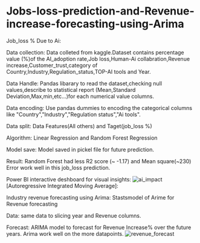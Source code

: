 # Jobs-loss-prediction-and-Revenue-increase-forecasting-using-Arima
Job_loss % Due to Ai:

Data collection:
Data colleted from kaggle.Dataset contains percentage value (%)of the AI_adoption rate,Job loss,Human-Ai collabration,Revenue increase,Customer_trust,category of Country,Industry,Regulation_status,TOP-AI tools and Year.

Data Handle:
Pandas libarary to read the dataset,checking null values,describe to statistical report (Mean,Standard Deviation,Max,min,etc...)for each numerical value columns.

Data encoding:
Use pandas dummies to encoding the categorical columns like "Country","Industry","Regulation status","Ai tools".

Data split:
Data Features(All others) and Taget(job_loss %)

Algorithm:
Linear Regression and Random Forest Regression

Model save:
Model saved in pickel file for future prediction.

Result:
Random Forest had less R2 score (~ -1.17) and Mean square(~230) Error work well in this job_loss prediction. 

Power BI interactive deshboard for visual insights:
![ai_impact](https://github.com/user-attachments/assets/1adf1226-a0bd-4ebe-93e8-51c145fb8d5e)
[Autoregressive Integrated Moving Average]:

Industry revenue forecasting using Arima:
Stastsmodel of Arime for Revenue forecasting

Data:
same data to slicing year and Revenue columns.

Forecast:
ARIMA model to forecast for Revenue Increase% over the future years.
Arima work well on the more datapoints.
![revenue_forecast](https://github.com/user-attachments/assets/3332aa34-d9bb-416f-81f6-3104aa21d0f4)





